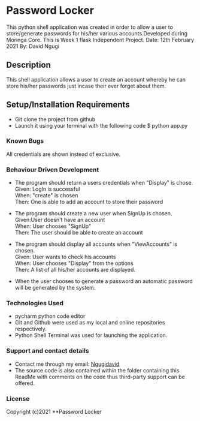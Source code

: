 # Password Locker

This python shell application was created in order to allow a user to store/generate passwords for his/her various accounts.Developed during Moringa Core. This is Week 1 flask Independent Project.
Date: 12th February 2021
By: David Ngugi

## Description
This shell application allows a user to create an account whereby he can store his/her passwords just incase their ever forget about them.

## Setup/Installation Requirements
* Git clone the project from github
* Launch it using your terminal with the following code $ python app.py


### Known Bugs
All credentials are shown instead of exclusive.

### Behaviour Driven Development
* The program should return a users credentials when "Display" is chose.<br> 
Given: LogIn is successful<br>
When: "create" is chosen<br>
Then: One is able to add an account to store their password<br>

* The program should create a new user when SignUp is chosen.<br>
Given:User doesn't have an account<br>
When: User chooses "SignUp" <br>
Then: The user should be able to create an account<br>


* The program should display all accounts when "ViewAccounts" is chosen.<br>
Given: User wants to check his accounts<br>	
When: User chooses "Display" from the options<br>
Then: A list of all his/her accounts are displayed.
 
* When the user chooses to generate a password an automatic password will be generated by the system.


### Technologies Used
* pycharm python code editor
* Git and Github were used as my local and online repositories respectively.
* Python Shell Terminal was used for launching the application.


### Support and contact details
* Contact me through my email: [Ngugidavid](Ngugidavid46q@gmail.com)
* The source code is also contained within the folder containing this ReadMe with comments on the code thus third-party support can be offered.

### License
Copyright (c)2021 **Password Locker
  
